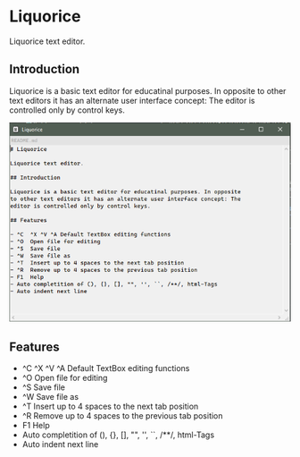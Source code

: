 # Liquorice

Liquorice text editor.

## Introduction

Liquorice is a basic text editor for educatinal purposes. In opposite
to other text editors it has an alternate user interface concept: The
editor is controlled only by control keys.

![screenshot](screenshot.png)

## Features

- ^C  ^X ^V ^A Default TextBox editing functions
- ^O  Open file for editing
- ^S  Save file
- ^W  Save file as
- ^T  Insert up to 4 spaces to the next tab position
- ^R  Remove up to 4 spaces to the previous tab position
- F1  Help
- Auto completition of (), {}, [], "", '', ``, /**/, html-Tags
- Auto indent next line

